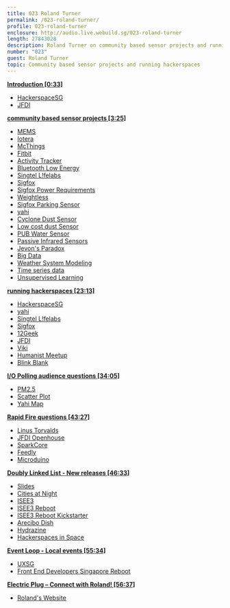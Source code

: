 ```yaml
---
title: 023 Roland Turner
permalink: /023-roland-turner/
profile: 023-roland-turner
enclosure: http://audio.live.webuild.sg/023-roland-turner
length: 27843028
description: Roland Turner on community based sensor projects and running hackerspaces.
number: "023"
guest: Roland Turner
topic: Community based sensor projects and running hackerspaces
---
```


**[Introduction [0:33]](#t=0:33)**

- [HackerspaceSG](http://hackerspace.sg/)
- [JFDI](http://jfdi.asia/)

**[community based sensor projects [3:25]](#t=3:25)**

- [MEMS](http://en.wikipedia.org/wiki/Microelectromechanical_systems)
- [Iotera](http://www.iotera.com/)
- [McThings](http://www.westworktechnology.com/)
- [Fitbit](http://www.fitbit.com/sg)
- [Activity Tracker](http://en.wikipedia.org/wiki/Activity_tracker)
- [Bluetooth Low Energy](http://en.wikipedia.org/wiki/Bluetooth_low_energy)
- [Singtel L!felabs](http://singtellifelabs.com/)
- [Sigfox](http://www.sigfox.com/en/)
- [Sigfox Power Requirements](http://www.sigfox.com/en/#!/technology)
- [Weightless](http://www.weightless.org/)
- [Sigfox Parking Sensor](http://www.electronics-eetimes.com/en/sigfox-iot-network-infrastructure-rolls-out-beyond-france.html)
- [yahi](http://rolandturner.com/yahi/)
- [Cyclone Dust Sensor](http://en.wikipedia.org/wiki/Dust_collector#Multiple-cyclone_separators)
- [Low cost dust Sensor](http://www.seeedstudio.com/depot/Grove-Dust-Sensor-p-1050.html)
- [PUB Water Sensor](http://www.pub.gov.sg/managingflashfloods/WLS/Pages/WaterLevelSensors.aspx)
- [Passive Infrared Sensors](http://en.wikipedia.org/wiki/Passive_infrared_sensor)
- [Jevon's Paradox](http://en.wikipedia.org/wiki/Jevons_paradox)
- [Big Data](http://en.wikipedia.org/wiki/Big_data)
- [Weather System Modeling](http://en.wikipedia.org/wiki/Numerical_weather_prediction)
- [Time series data](http://en.wikipedia.org/wiki/Time_series)
- [Unsupervised Learning](http://en.wikipedia.org/wiki/Unsupervised_learning)

**[running hackerspaces [23:13]](#t=23:13)**

- [HackerspaceSG](http://hackerspace.sg/)
- [yahi](http://rolandturner.com/yahi/)
- [Singtel L!felabs](http://singtellifelabs.com/)
- [Sigfox](http://www.sigfox.com/en/)
- [12Geek](http://12geeks.com)
- [JFDI](http://jfdi.asia/)
- [Viki](http://www.viki.com/about)
- [Humanist Meetup](http://humanist.org.sg/)
- [Blink Blank](http://blinkbl-nk.com/)

**[I/O Polling audience questions [34:05]](#t=34:05)**

- [PM2.5](http://www.epa.gov/pmdesignations/faq.htm#0)
- [Scatter Plot](http://en.wikipedia.org/wiki/Scatter_plot)
- [Yahi Map](http://rolandturner.com/yahi/ )

**[Rapid Fire questions [43:27]](#t=43:27)**

- [Linus Torvalds](https://plus.google.com/+LinusTorvalds)
- [JFDI Openhouse](http://jfdi.asia/openhouse/)
- [SparkCore](https://www.spark.io/)
- [Feedly](http://feedly.com)
- [Microduino](http://microduino.cc/)

**[Doubly Linked List -  New releases [46:33]](#t=46:33)**

- [Slides](http://slides.com/news/new-editor)
- [Cities at Night](http://www.citiesatnight.org/)
- [ISEE3](http://en.wikipedia.org/wiki/International_Cometary_Explorer)
- [ISEE3 Reboot](http://en.wikipedia.org/wiki/International_Cometary_Explorer#Reboot_effort)
- [ISEE3 Reboot Kickstarter](http://www.rockethub.com/42228#description-tab)
- [Arecibo Dish](http://en.wikipedia.org/wiki/Arecibo_Observatory)
- [Hydrazine](http://en.wikipedia.org/wiki/Hydrazine)
- [Hackerspaces in Space](http://makezine.com/2010/02/19/hackerspaces-in-space-annual-space/)

**[Event Loop - Local events [55:34]](#t=55:34)**

- [UXSG](http://www.uxsg.org/)
- [Front End Developers Singapore Reboot](http://feds.strikingly.com/)

**[Electric Plug  – Connect with Roland! [56:37]](#t=56:37)**

- [Roland's Website](http://rolandturner.com)
